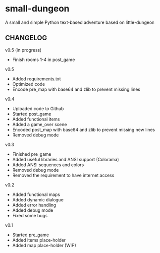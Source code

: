 # small-dungeon
A small and simple Python text-based adventure based on little-dungeon

CHANGELOG 
-----------------------------
v0.5 (in progress)
- Finish rooms 1-4 in post_game

v0.5
- Added requirements.txt
- Optimized code
- Encode pre_map with base64 and zlib to prevent missing lines

v0.4
- Uploaded code to Github
- Started post_game
- Added functional items
- Added a game_over scene
- Encoded post_map with base64 and zlib to prevent missing new lines
- Removed debug mode 

v0.3
- Finished pre_game
- Added useful libraries and ANSI support (Colorama)
- Added ANSI sequences and colors
- Removed debug mode
- Removed the requirement to have internet access

v0.2
- Added functional maps
- Added dynamic dialogue
- Added error handling
- Added debug mode
- Fixed some bugs

v0.1
- Started pre_game
- Added items place-holder
- Added map place-holder (WIP)